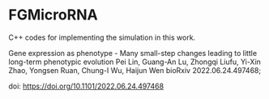 # FGMicroRNA

C++ codes for implementing the simulation in this work.

Gene expression as phenotype - Many small-step changes leading to little long-term phenotypic evolution
Pei Lin, Guang-An Lu, Zhongqi Liufu, Yi-Xin Zhao, Yongsen Ruan, Chung-I Wu, Haijun Wen
bioRxiv 2022.06.24.497468; 

doi: https://doi.org/10.1101/2022.06.24.497468
